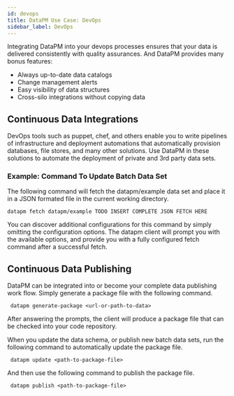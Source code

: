 ```yaml
---
id: devops
title: DataPM Use Case: DevOps
sidebar_label: DevOps
---
```


Integrating DataPM into your devops processes ensures that your data is delivered consistently with quality assurances. And DataPM provides many bonus features:

* Always up-to-date data catalogs
* Change management alerts
* Easy visibility of data structures
* Cross-silo integrations without copying data

## Continuous Data Integrations

DevOps tools such as puppet, chef, and others enable you to write pipelines of infrastructure and deployment automations that automatically provision databases, file stores, and many other solutions. Use DataPM in these solutions to automate the deployment of private and 3rd party data sets. 

### Example: Command To Update Batch Data Set

The following command will fetch the datapm/example data set and place it in a JSON formated file in the current working directory.

``` datapm fetch datapm/example TODO INSERT COMPLETE JSON FETCH HERE ```

 You can discover additional configurations for this command by simply omitting the configuration options. The datapm client will prompt you with the available options, and provide you with a fully configured fetch command after a successful fetch. 


## Continuous Data Publishing

DataPM can be integrated into or become your complete data publishing work flow. Simply generate a package file with the following command. 

``` datapm generate-package <url-or-path-to-data>```

After answering the prompts, the client will produce a package file that can be checked into your code repository. 

When you update the data schema, or publish new batch data sets, run the following command to automatically update the package file. 

``` datapm update <path-to-package-file>```

And then use the following command to publish the package file. 

``` datapm publish <path-to-package-file>```










